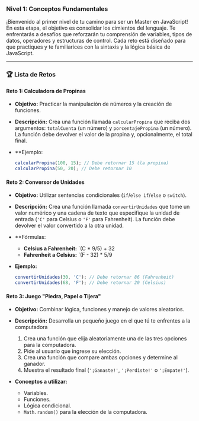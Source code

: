### **Nivel 1: Conceptos Fundamentales**

¡Bienvenido al primer nivel de tu camino para ser un Master en JavaScript! En esta etapa, el objetivo es consolidar los cimientos del lenguaje. Te enfrentarás a desafíos que reforzarán tu comprensión de variables, tipos de datos, operadores y estructuras de control. Cada reto está diseñado para que practiques y te familiarices con la sintaxis y la lógica básica de JavaScript.

---
### **🏆 Lista de Retos**

#### **Reto 1: Calculadora de Propinas**

- **Objetivo:** Practicar la manipulación de números y la creación de funciones.
- **Descripción:** Crea una función llamada `calcularPropina` que reciba dos argumentos: `totalCuenta` (un número) y `porcentajePropina` (un número). La función debe devolver el valor de la propina y, opcionalmente, el total final.
    
- **Ejemplo:
    ```js
    calcularPropina(100, 15); // Debe retornar 15 (la propina)
    calcularPropina(50, 20); // Debe retornar 10
    ```
    

#### **Reto 2: Conversor de Unidades**

- **Objetivo:** Utilizar sentencias condicionales (`if`/`else if`/`else` o `switch`).
- **Descripción:** Crea una función llamada `convertirUnidades` que tome un valor numérico y una cadena de texto que especifique la unidad de entrada (`'C'` para Celsius o `'F'` para Fahrenheit). La función debe devolver el valor convertido a la otra unidad.
    
- **Fórmulas:
    - **Celsius a Fahrenheit:** `(C * 9/5) + 32
    - **Fahrenheit a Celsius:** `(F - 32) * 5/9
- **Ejemplo:**
    ```js
    convertirUnidades(30, 'C'); // Debe retornar 86 (Fahrenheit)
    convertirUnidades(68, 'F'); // Debe retornar 20 (Celsius)
    ```

#### **Reto 3: Juego "Piedra, Papel o Tijera"**

- **Objetivo:** Combinar lógica, funciones y manejo de valores aleatorios.
- **Descripción:** Desarrolla un pequeño juego en el que tú te enfrentes a la computadora
    1. Crea una función que elija aleatoriamente una de las tres opciones para la computadora.
    2. Pide al usuario que ingrese su elección.
    3. Crea una función que compare ambas opciones y determine al ganador.
    4. Muestra el resultado final (`'¡Ganaste!'`, `'¡Perdiste!'` o `'¡Empate!'`).
        
- **Conceptos a utilizar:**
    
    - Variables.
    - Funciones.
    - Lógica condicional.
    - `Math.random()` para la elección de la computadora.